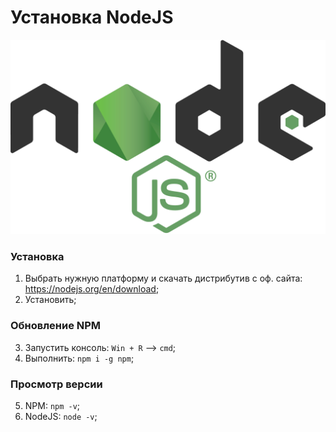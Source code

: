 # Установка NodeJS

![NodeJSLogo](https://github.com/svasorcery/know-how-to/blob/master/images/nodejs-logo.png)

### Установка
1. Выбрать нужную платформу и скачать дистрибутив с оф. сайта: https://nodejs.org/en/download;
2. Установить;

### Обновление NPM
3. Запустить консоль: ```Win + R``` --> ```cmd```;
4. Выполнить: ```npm i -g npm```;

### Просмотр версии
5. NPM: ```npm -v```;
6. NodeJS: ```node -v```;
